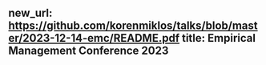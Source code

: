 new_url: https://github.com/korenmiklos/talks/blob/master/2023-12-14-emc/README.pdf
title: Empirical Management Conference 2023
---
